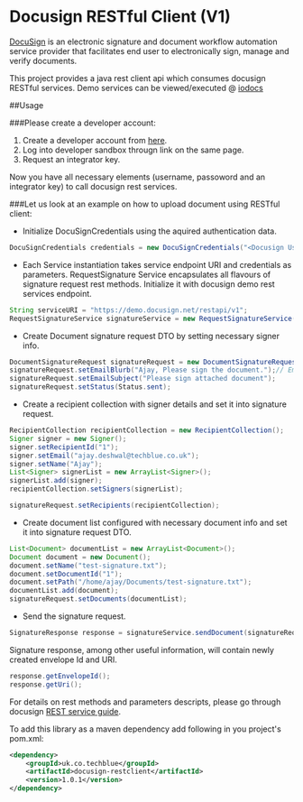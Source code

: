 Docusign RESTful Client (V1)
===================

[DocuSign](http://www.docusign.com/) is an electronic signature and document workflow automation service provider that facilitates end user to electronically sign, manage and verify documents.

This project provides a java rest client api which consumes docusign RESTful services. Demo services can be viewed/executed @ [iodocs](http://iodocs.docusign.com/)

##Usage


###Please create a developer account:

1. Create a developer account from [here](http://www.docusign.com/developer-center#form-devaccount).
2. Log into developer sandbox througn link on the same page. 
3. Request an integrator key. 

Now you have all necessary elements (username, passoword and an integrator key) to call docusign rest services.

###Let us look at an example on how to upload document using RESTful client:

- Initialize DocuSignCredentials using the aquired authentication data.

```java
DocuSignCredentials credentials = new DocuSignCredentials("<Docusign Username>", "<Password>", "<Integrator Key>");
```
- Each Service instantiation takes service endpoint URI and credentials as parameters. RequestSignature Service encapsulates all flavours of signature request rest methods. Initialize it with docusign demo rest services endpoint.

```java
String serviceURI = "https://demo.docusign.net/restapi/v1";
RequestSignatureService signatureService = new RequestSignatureService(SERVER_URI, credentials);
```

- Create Document signature request DTO by setting necessary signer info.

```java
DocumentSignatureRequest signatureRequest = new DocumentSignatureRequest();
signatureRequest.setEmailBlurb("Ajay, Please sign the document.");// Email body custom text
signatureRequest.setEmailSubject("Please sign attached document");
signatureRequest.setStatus(Status.sent);
```
- Create a recipient collection with signer details and set it into signature request.

```java
RecipientCollection recipientCollection = new RecipientCollection();
Signer signer = new Signer();
signer.setRecipientId("1");
signer.setEmail("ajay.deshwal@techblue.co.uk");
signer.setName("Ajay");
List<Signer> signerList = new ArrayList<Signer>();
signerList.add(signer);
recipientCollection.setSigners(signerList);

signatureRequest.setRecipients(recipientCollection);
```
- Create document list configured with necessary document info and set it into signature request DTO.

```java
List<Document> documentList = new ArrayList<Document>();
Document document = new Document();
document.setName("test-signature.txt");
document.setDocumentId("1");
document.setPath("/home/ajay/Documents/test-signature.txt");
documentList.add(document);
signatureRequest.setDocuments(documentList);
```

- Send the signature request.

```java
SignatureResponse response = signatureService.sendDocument(signatureRequest);
```

Signature response, among other useful information, will contain newly created envelope Id and URI.

```java
response.getEnvelopeId();
response.getUri();
```

For details on rest methods and parameters descripts, please go through docusign [REST service guide](http://www.docusign.com/sites/default/files/REST_API_Guide_v1.pdf).

To add this library as a maven dependency add following in you project's pom.xml:

```xml
<dependency>
    <groupId>uk.co.techblue</groupId>
    <artifactId>docusign-restclient</artifactId>
    <version>1.0.1</version>
</dependency>
```